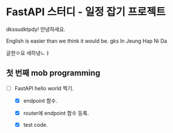 FastAPI 스터디 - 일정 잡기 프로젝트
===================================
dkssudktpdy!
안녕하세요. 


English is easier than we think it would be. gks
In Jeung Hap Ni Da

글한ㅇ요 세하녕ㄴㅏ




첫 번째 mob programming
------------------------

- [ ] FastAPI hello world 찍기.
    - [X] endpoint 함수.
    - [X] router에 endpoint 함수 등록.
    - [X] test code.

